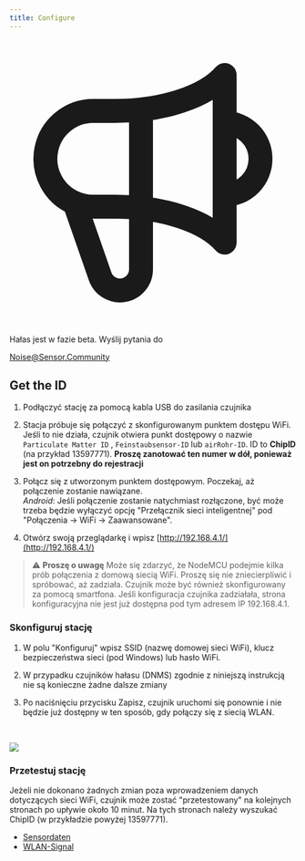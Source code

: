 ```yaml
---
title: Configure
---
```


  <div class="max-w-screen-xl mx-auto pb-5">
      <div class="p-2 rounded-lg bg-indigo-100 shadow-lg sm:p-3">
      <div class="flex items-center">
            <span class="p-2 rounded-lg bg-indigo-500">
              <svg class="h-8 w-8 text-white" fill="none" viewBox="0 0 24 24" stroke="currentColor">
                <path stroke-linecap="round" stroke-linejoin="round" stroke-width="2" d="M11 5.882V19.24a1.76 1.76 0 01-3.417.592l-2.147-6.15M18 13a3 3 0 100-6M5.436 13.683A4.001 4.001 0 017 6h1.832c4.1 0 7.625-1.234 9.168-3v14c-1.543-1.766-5.067-3-9.168-3H7a3.988 3.988 0 01-1.564-.317z" />
              </svg>
            </span>
        <div class="flex flex-wrap">
          <div class="flex-wrap flex">
            <p class="pt-1 text-indigo-700 font-medium">
                Hałas jest w fazie beta. Wyślij pytania do</p>  
          <a href="mailto:Noise@Sensor.Community" class="ml-1 font-medium underline text-white hover:text-yellow-600">
                  Noise@Sensor.Community</a>
          </div>
           </div>
      </div>
    </div>
  </div>
    
## Get the ID
1. Podłączyć stację za pomocą kabla USB do zasilania czujnika

2. Stacja próbuje się połączyć z skonfigurowanym punktem dostępu WiFi. Jeśli to nie działa, czujnik otwiera punkt dostępowy o nazwie `Particulate Matter ID` , `Feinstaubsensor-ID` lub `airRohr-ID`. ID to **ChipID** (na przykład 13597771). **Proszę zanotować ten numer w dół, ponieważ jest on potrzebny do rejestracji**

3. Połącz się z utworzonym punktem dostępowym. Poczekaj, aż połączenie zostanie nawiązane.<br>*Android*: Jeśli połączenie zostanie natychmiast rozłączone, być może trzeba będzie wyłączyć opcję "Przełącznik sieci inteligentnej" pod "Połączenia -> WiFi -> Zaawansowane".

4. Otwórz swoją przeglądarkę i wpisz [http://192.168.4.1/](http://192.168.4.1/)

> ⚠️ **Proszę o uwagę** Może się zdarzyć, że NodeMCU podejmie kilka prób połączenia z domową siecią WiFi. Proszę się nie zniecierpliwić i spróbować, aż zadziała. Czujnik może być również skonfigurowany za pomocą smartfona. Jeśli konfiguracja czujnika zadziałała, strona konfiguracyjna nie jest już dostępna pod tym adresem IP 192.168.4.1.

### Skonfiguruj stację
1. W polu "Konfiguruj" wpisz SSID (nazwę domowej sieci WiFi), klucz bezpieczeństwa sieci (pod Windows) lub hasło WiFi.

2. W przypadku czujników hałasu (DNMS) zgodnie z niniejszą instrukcją nie są konieczne żadne dalsze zmiany

3. Po naciśnięciu przycisku Zapisz, czujnik uruchomi się ponownie i nie będzie już dostępny w ten sposób, gdy połączy się z siecią WLAN.

<br>

![](../docs/dnms/airrohr_config_initial.png)
<br>

### Przetestuj stację
Jeżeli nie dokonano żadnych zmian poza wprowadzeniem danych dotyczących sieci WiFi, czujnik może zostać "przetestowany" na kolejnych stronach po upływie około 10 minut. Na tych stronach należy wyszukać ChipID (w przykładzie powyżej 13597771).

 * [Sensordaten](www.madavi.de/sensor/graph.php) 
 * [WLAN-Signal](www.madavi.de/sensor/signal.php) 


 

